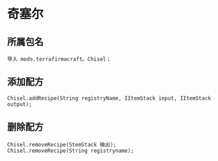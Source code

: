 # 奇塞尔

## 所属包名
```zenscript
导入 mods.terrafirmacraft。Chisel；
```

## 添加配方
```zenscript
Chisel.addRecipe(String registryName, IItemStack input, IItemStack output);
```

## 删除配方

```zenscript
Chisel.removeRecipe(StemStack 输出);
Chisel.removeRecipe(String registryname);
```